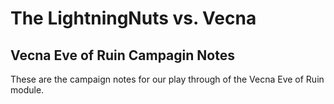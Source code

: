 # The LightningNuts vs. Vecna
## Vecna Eve of Ruin Campagin Notes

These are the campaign notes for our play through of the Vecna Eve of Ruin module.
